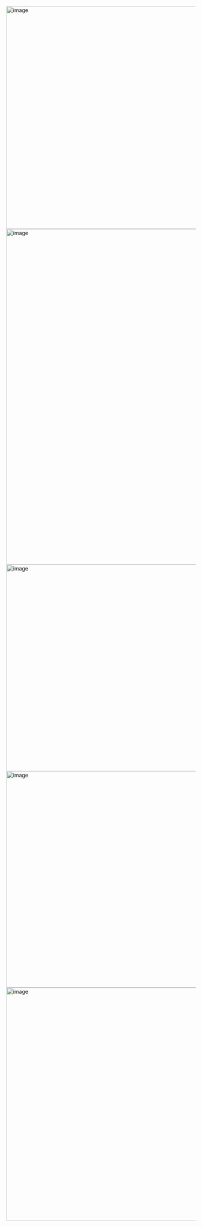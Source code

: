 <img width="879" height="593" alt="image" src="https://github.com/user-attachments/assets/19b5ee3d-e846-4ffe-b187-fdce145c0af7" />
<img width="567" height="893" alt="image" src="https://github.com/user-attachments/assets/bb42d35d-ecac-47da-b8e0-f1d6a395742e" />
<img width="544" height="550" alt="image" src="https://github.com/user-attachments/assets/f28ecf75-5002-4bb8-ac56-6c349ed7e2d1" />
<img width="511" height="576" alt="image" src="https://github.com/user-attachments/assets/3d702c25-e9dc-4869-b72d-7724626d80ba" />
<img width="545" height="620" alt="image" src="https://github.com/user-attachments/assets/51483578-57d1-4f63-8418-f5c327f4e026" />
